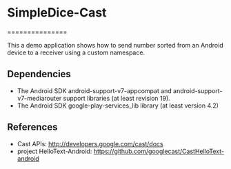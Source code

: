 # SimpleDice-Cast
===============


This a demo application shows how to send number sorted from an Android device to a receiver using a custom namespace. 

## Dependencies
* The Android SDK android-support-v7-appcompat and android-support-v7-mediarouter support libraries (at least revision 19).
* The Android SDK google-play-services_lib library (at least version 4.2)

## References
* Cast APIs: http://developers.google.com/cast/docs
* project HelloText-Android: https://github.com/googlecast/CastHelloText-android